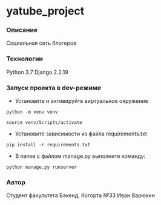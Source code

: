 # yatube\_project

### Описание
Социальная сеть блогеров

### Технологии
Python 3.7
Django 2.2.19

### Запуск проекта в dev-режиме

- Установите и активируйте виртуальное окружение
```
python -m venv venv 
```
```
source venv/Scripts/activate 
```
- Установите зависимости из файла requirements.txt
```
pip install -r requirements.txt
``` 
- В папке с файлом manage.py выполните команду:
```
python manage.py runserver
```
### Автор
Студент факультета Бэкенд, Когорта №33 
Иван Варюхин
